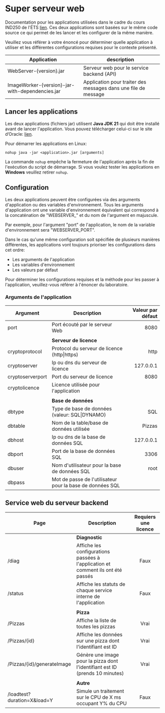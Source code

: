 # Super serveur web
Documentation pour les applications utilisées dans le cadre du cours IND250 de l'ÉTS [lien](https://www.etsmtl.ca/etudes/cours/ind250/).
Ces deux applications sont basées sur le même code source ce qui permet de les lancer et les configurer de la même manière.

Veuillez vous référer à votre énoncé pour déterminer quelle application à utiliser et les différentes configurations
requises pour le contexte présenté.

| Application                                     | description                                                    |
|-------------------------------------------------|----------------------------------------------------------------|
| WebServer-{version}.jar                         | Serveur web pour le service backend (API)                      |
| ImageWorker-{version}-jar-with-dependencies.jar | Application pour traiter des messages dans une file de message |

## Lancer les applications
Les deux applications (fichiers jar) utilisent **Java JDK 21** qui doit être installé avant de lancer l'application.
Vous pouvez télécharger celui-ci sur le site d’Oracle: [lien](https://www.oracle.com/ca-en/java/technologies/downloads/).

Pour démarrer les applications en Linux:

```
nohup java -jar <application>.jar [arguments]
``` 

La commande `nohup` empêche la fermeture de l'application après la fin de l'exécution du script de démarrage.
Si vous voulez tester les applications en **Windows** veuillez retirer `nohup`.

## Configuration

Les deux applications peuvent être configurées via des arguments d'application ou des variables d'environnement.
Tous les arguments d'application ont une variable d'environnement équivalent qui correspond à la concaténation de
"WEBSERVER_" et du nom de l'argument en majuscule.

Par exemple, pour l'argument "port" de l'application, le nom de la variable d'environnement sera "WEBSERVER_PORT".

Dans le cas qu'une même configuration soit spécifiée de plusieurs manières différentes, les applications vont toujours
prioriser les configurations dans cet ordre:
- Les arguments de l'application
- Les variables d'environnement
- Les valeurs par défaut

Pour déterminer les configurations requises et la méthode pour les passer à l'application,
veuillez-vous référer à l'énoncer du laboratoire.

### Arguments de l'application
| Argument         | Description                                               | Valeur par défaut |
|------------------|-----------------------------------------------------------|------------------:|
| port             | Port écouté par le serveur Web                            |              8080 |
|                  |                                                           |                   |
|                  | **Serveur de licence**                                    |                   |
| cryptoprotocol   | Protocol du serveur de licence (http\|https)              |              http |
| cryptoserver     | Ip ou dns du serveur de licence                           |         127.0.0.1 |
| cryptoserverport | Port du serveur de licence                                |              8080 |
| cryptolicence    | Licence utilisée pour l'application                       |                   |
|                  |                                                           |                   |
|                  | **Base de données**                                       |                   |
| dbtype           | Type de base de données (valeur: SQL\|DYNAMO)             |               SQL | 
| dbtable          | Nom de la table/base de données utilisée                  |            Pizzas |
| dbhost           | Ip ou dns de la base de données SQL                       |         127.0.0.1 |
| dbport           | Port de la base de données SQL                            |              3306 |
| dbuser           | Nom d'utilisateur pour la base de données SQL             |              root |
| dbpass           | Mot de passe de l'utilisateur pour la base de données SQL |                   |



## Service web du serveur backend
| Page                        | Description                                                                      | Requiers une licence |
|-----------------------------|----------------------------------------------------------------------------------|:--------------------:|
|                             | **Diagnostic**                                                                   |                      |
| /diag                       | Affiche les configurations passées à l'application et comment ils ont été passés |         Faux         |
| /status                     | Affiche les statuts de chaque service interne de l'application                   |         Faux         |
|                             |                                                                                  |                      |
|                             | **Pizza**                                                                        |                      |
| /Pizzas                     | Affiche la liste de toutes les pizzas                                            |         Vrai         |
| /Pizzas/{id}                | Affiche les données sur une pizza dont l'identifiant est ID                      |         Vrai         |
| /Pizzas/{id}/generateImage  | Génère une image pour la pizza dont l'identifiant est ID (prends 10 minutes)     |         Vrai         |
|                             |                                                                                  |                      |
|                             | **Autre**                                                                        |                      |
| /loadtest?duration=X&load=Y | Simule un traitement sur le CPU de X ms occupant Y% du CPU                       |         Faux         |

